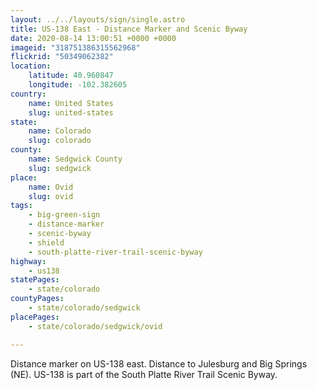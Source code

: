 ```yaml
---
layout: ../../layouts/sign/single.astro
title: US-138 East - Distance Marker and Scenic Byway
date: 2020-08-14 13:00:51 +0000 +0000
imageid: "318751386315562968"
flickrid: "50349062382"
location:
    latitude: 40.960847
    longitude: -102.382605
country:
    name: United States
    slug: united-states
state:
    name: Colorado
    slug: colorado
county:
    name: Sedgwick County
    slug: sedgwick
place:
    name: Ovid
    slug: ovid
tags:
    - big-green-sign
    - distance-marker
    - scenic-byway
    - shield
    - south-platte-river-trail-scenic-byway
highway:
    - us138
statePages:
    - state/colorado
countyPages:
    - state/colorado/sedgwick
placePages:
    - state/colorado/sedgwick/ovid

---
```

Distance marker on US-138 east.  Distance to Julesburg and Big Springs (NE).  US-138 is part of the South Platte River Trail Scenic Byway.